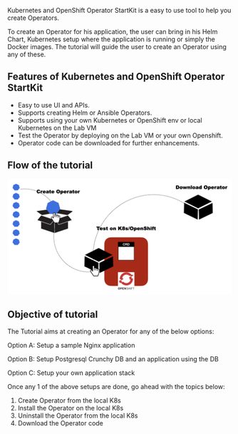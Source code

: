 Kubernetes and OpenShift Operator StartKit is a easy to use tool to help you create Operators.

To create an Operator for his application, the user can bring in his Helm Chart, Kubernetes setup where the application is running or simply the Docker images. The tutorial will guide the user to create an Operator using any of these.

## Features of Kubernetes and OpenShift Operator StartKit

- Easy to use UI and APIs.
- Supports creating Helm or Ansible Operators.
- Supports using your own Kubernetes or OpenShift env or local Kubernetes on the Lab VM
- Test the Operator by deploying on the Lab VM or your own Openshift.
- Operator code can be downloaded for further enhancements.

## Flow of the tutorial

![Flow](_images/Flow.png)

## Objective of tutorial

The Tutorial aims at creating an Operator for any of the below options:

Option A: Setup a sample Nginx application

Option B: Setup Postgresql Crunchy DB and an application using the DB

Option C: Setup your own application stack

Once any 1 of the above setups are done, go ahead with the topics below: 

1. Create Operator from the local K8s
2. Install the Operator on the local K8s
3. Uninstall the Operator from the local K8s
4. Download the Operator code